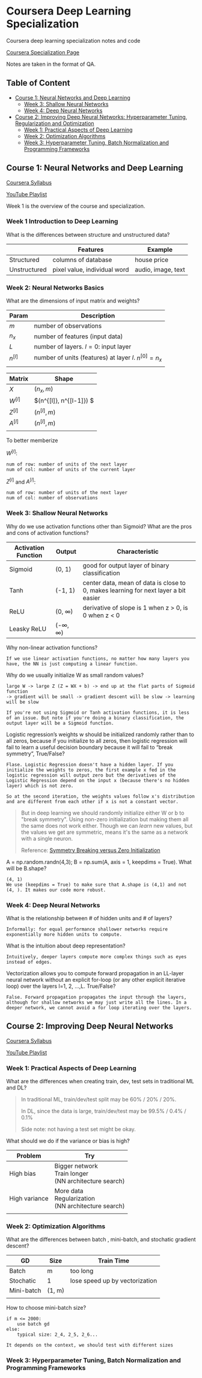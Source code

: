 # Coursera Deep Learning Specialization
Coursera deep learning specialization notes and code

[Coursera Specialization Page](https://www.coursera.org/specializations/deep-learning#courses)

Notes are taken in the format of QA. 

## Table of Content 

- [Course 1: Neural Networks and Deep Learning](#course-1-neural-networks-and-deep-learning)
    - [Week 3: Shallow Neural Networks](#week-3-shallow-neural-networks)
    - [Week 4: Deep Neural Networks](#week-4-deep-neural-networks)
- [Course 2: Improving Deep Neural Networks: Hyperparameter Tuning, Regularization and Optimization](#course-2-improving-deep-neural-networks)
    - [Week 1: Practical Aspects of Deep Learning](#week-1-practical-aspects-of-deep-learning)
    - [Week 2: Optimization Algorithms](#week-2-optimization-algorithms)
    - [Week 3: Hyperparameter Tuning, Batch Normalization and Programming Frameworks]()



## Course 1: Neural Networks and Deep Learning 
[Coursera Syllabus](https://www.coursera.org/learn/neural-networks-deep-learning?specialization=deep-learning#syllabus)

[YouTube Playlist](https://www.youtube.com/playlist?list=PLkDaE6sCZn6Ec-XTbcX1uRg2_u4xOEky0)

Week 1 is the overview of the course and specialization.

### Week 1 Introduction to Deep Learning

What is the differences between structure and unstructured data? 

|       | Features | Example |
| ----------- | ----------- | --- |
| Structured |  columns of database | house price
| Unstructured |  pixel value, individual word  | audio, image, text


### Week 2: Neural Networks Basics

What are the dimensions of input matrix and weights?

| Param      | Description | 
| ----------- | ----------- | 
| $m$ |  number of observations | 
| $n_x$ |  number of features (input data) |
| $L$ |  number of layers. $l=0$: input layer |
| $n^{[l]}$  | number of units (features) at layer $l$. $n^{[0]} = n_x$   |
|   |   |

| Matrix      | Shape | 
| ----------- | ----------- | 
| $X$ |      $(n_x, m)$ | 
| $W^{[l]}$   |   $(n^{[l]}, n^{[l-1]}) $  | 
| $Z^{[l]}$   |  $(n^{[l]}, m)$   |
| $A^{[l]}$   |  $(n^{[l]}, m)$   |
|   |   |

To better memberize

$W^{[l]}$:
```
num of row: number of units of the next layer
num of col: number of units of the current layer
```

$Z^{[l]}$ and $A^{[l]}$:
```
num of row: number of units of the next layer
num of col: number of observations
```


### Week 3: Shallow Neural Networks

Why do we use activation functions other than Sigmoid? What are the pros and cons of activation functions? 

| Activation Function      | Output | Characteristic |
| ----------- | ----------- | ----------- | 
| Sigmoid     | (0, 1)       |  good for output layer of binary classification   |
| Tanh        | (-1, 1)  |  center data, mean of data is close to 0, makes learning for next layer a bit easier  |
| ReLU        |  (0, $\infty$)   |  derivative of slope is 1 when z > 0,  is 0 when z < 0  | 
| Leasky ReLU  |  (-$\infty$, $\infty$)    |         |



Why non-linear activation functions? 
```
If we use linear activation functions, no matter how many layers you have, the NN is just computing a linear function. 
```


Why do we usually initialize W as small random values? 

```
large W -> large Z (Z = WX + b) -> end up at the flat parts of Sigmoid function 
-> gradient will be small -> gradient descent will be slow -> learning will be slow

If you're not using Sigmoid or Tanh activation functions, it is less of an issue. But note if you're doing a binary classification, the output layer will be a Sigmoid function. 
```

Logistic regression’s weights w should be initialized randomly rather than to all zeros, because if you initialize to all zeros, then logistic regression will fail to learn a useful decision boundary because it will fail to “break symmetry”, True/False?

```
Flase. Logistic Regression doesn't have a hidden layer. If you initialize the weights to zeros, the first example x fed in the logistic regression will output zero but the derivatives of the Logistic Regression depend on the input x (because there's no hidden layer) which is not zero. 

So at the second iteration, the weights values follow x's distribution and are different from each other if x is not a constant vector. 
```

>But in deep learning we should randomly initialize either W or b to "break symmetry". Using non-zero initialization but making them all the same does not work either. Though we can *learn* new values, but the values we get are symmetric, means it's the same as a network with a single neuron. 
>
>Reference: [Symmetry Breaking versus Zero Initialization](https://community.deeplearning.ai/t/symmetry-breaking-versus-zero-initialization/16061)


A = np.random.randn(4,3); B = np.sum(A, axis = 1, keepdims = True). 
What will be B.shape? 
```
(4, 1)
We use (keepdims = True) to make sure that A.shape is (4,1) and not (4, ). It makes our code more robust. 
```

### Week 4: Deep Neural Networks

What is the relationship between # of hidden units and # of layers? 

```
Informally: for equal performance shallower networks require exponentially more hidden units to compute. 
```

What is the intuition about deep representation? 

```
Intuitively, deeper layers compute more complex things such as eyes instead of edges. 
```

Vectorization allows you to compute forward propagation in an LL-layer neural network without an explicit for-loop (or any other explicit iterative loop) over the layers l=1, 2, …,L. True/False?
```
False. Forward propagation propagates the input through the layers, although for shallow networks we may just write all the lines. In a deeper network, we cannot avoid a for loop iterating over the layers.
```


## Course 2: Improving Deep Neural Networks


[Coursera Syllabus](https://www.coursera.org/learn/deep-neural-network?specialization=deep-learning#syllabus)

[YouTube Playlist](https://www.youtube.com/playlist?list=PLkDaE6sCZn6Hn0vK8co82zjQtt3T2Nkqc)

### Week 1: Practical Aspects of Deep Learning

What are the differences when creating train, dev, test sets in traditional ML and DL?

>In traditional ML, train/dev/test split may be 60% / 20% / 20%. 
>
>In DL, since the data is large, train/dev/test may be 99.5% / 0.4% / 0.1%
>
>Side note: not having a test set might be okay. 

What should we do if the variance or bias is high? 

| Problem | Try |
| -- | -- | 
| High bias | Bigger network <br/> Train longer <br/> (NN architecture search)|
| High variance | More data <br/> Regularization <br/> (NN architecture search) | 
|  |  |



### Week 2: Optimization Algorithms

What are the differences between batch , mini-batch, and stochatic gradient descent?


| GD | Size  | Train Time  |
| ------ | -------- | ----- |
| Batch  | m | too long |
| Stochatic | 1 | lose speed up by vectorization |
| Mini-batch | (1, m) | 
|  |  |

How to choose mini-batch size? 
```
if m <= 2000: 
    use batch gd
else: 
    typical size: 2_4, 2_5, 2_6... 

It depends on the context, we should test with different sizes 
```



### Week 3: Hyperparameter Tuning, Batch Normalization and Programming Frameworks



